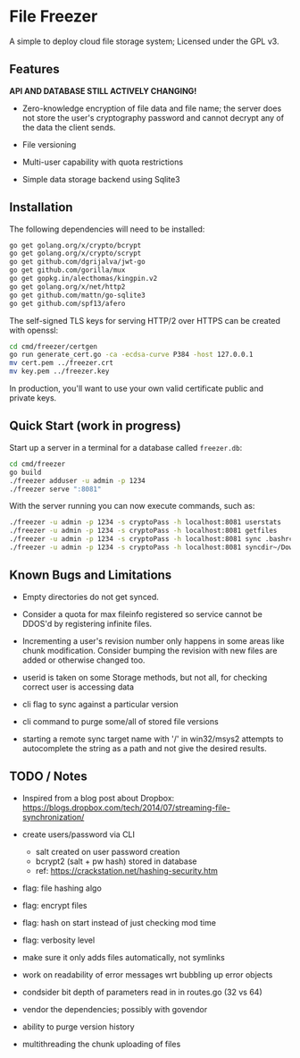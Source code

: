 File Freezer
============

A simple to deploy cloud file storage system; Licensed under the GPL v3.

Features
--------

**API AND DATABASE STILL ACTIVELY CHANGING!**

* Zero-knowledge encryption of file data and file name; the server
  does not store the user's cryptography password and cannot decrypt
  any of the data the client sends.

* File versioning

* Multi-user capability with quota restrictions

* Simple data storage backend using Sqlite3


Installation
------------

The following dependencies will need to be installed:

```bash
go get golang.org/x/crypto/bcrypt
go get golang.org/x/crypto/scrypt
go get github.com/dgrijalva/jwt-go
go get github.com/gorilla/mux
go get gopkg.in/alecthomas/kingpin.v2
go get golang.org/x/net/http2
go get github.com/mattn/go-sqlite3
go get github.com/spf13/afero
```

The self-signed TLS keys for serving HTTP/2 over HTTPS can be created with openssl:

```bash
cd cmd/freezer/certgen
go run generate_cert.go -ca -ecdsa-curve P384 -host 127.0.0.1
mv cert.pem ../freezer.crt
mv key.pem ../freezer.key
```

In production, you'll want to use your own valid certificate public and private keys.


Quick Start (work in progress)
------------------------------

Start up a server in a terminal for a database called `freezer.db`:

```bash
cd cmd/freezer
go build
./freezer adduser -u admin -p 1234
./freezer serve ":8081"
```

With the server running you can now execute commands, such as:

```bash
./freezer -u admin -p 1234 -s cryptoPass -h localhost:8081 userstats
./freezer -u admin -p 1234 -s cryptoPass -h localhost:8081 getfiles
./freezer -u admin -p 1234 -s cryptoPass -h localhost:8081 sync .bashrc /backupcfg
./freezer -u admin -p 1234 -s cryptoPass -h localhost:8081 syncdir~/Downloads /data
```

Known Bugs and Limitations
--------------------------

* Empty directories do not get synced. 

* Consider a quota for max fileinfo registered so service cannot be DDOS'd 
  by registering infinite files.

* Incrementing a user's revision number only happens in some areas like chunk modification.
  Consider bumping the revision with new files are added or otherwise changed too.

* userid is taken on some Storage methods, but not all, for checking correct user is accessing data

* cli flag to sync against a particular version

* cli command to purge some/all of stored file versions

* starting a remote sync target name with '/' in win32/msys2 attempts to autocomplete
  the string as a path and not give the desired results.

TODO / Notes
------------

* Inspired from a blog post about Dropbox:
  https://blogs.dropbox.com/tech/2014/07/streaming-file-synchronization/

* create users/password via CLI
  * salt created on user password creation
  * bcrypt2 (salt + pw hash) stored in database
  * ref: https://crackstation.net/hashing-security.htm

* flag: file hashing algo
* flag: encrypt files
* flag: hash on start instead of just checking mod time
* flag: verbosity level

* make sure it only adds files automatically, not symlinks

* work on readability of error messages wrt bubbling up error objects

* condsider bit depth of parameters read in in routes.go (32 vs 64)

* vendor the dependencies; possibly with govendor

* ability to purge version history

* multithreading the chunk uploading of files